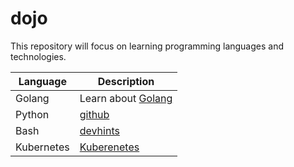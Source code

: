# dojo

This repository will focus on learning programming languages ​​and technologies.

Language | Description
--- | ---
Golang | Learn about [Golang](https://golang.org)
Python | [github](https://github.com/python)
Bash | [devhints](https://devhints.io/bash)
Kubernetes | [Kuberenetes](https://kubernetes.io)
